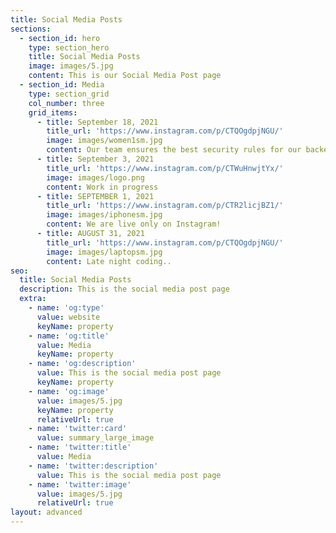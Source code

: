```yaml
---
title: Social Media Posts
sections:
  - section_id: hero
    type: section_hero
    title: Social Media Posts
    image: images/5.jpg
    content: This is our Social Media Post page
  - section_id: Media
    type: section_grid
    col_number: three
    grid_items:
      - title: September 18, 2021
        title_url: 'https://www.instagram.com/p/CTQOgdpjNGU/'
        image: images/women1sm.jpg
        content: Our team ensures the best security rules for our backend systems.
      - title: September 3, 2021
        title_url: 'https://www.instagram.com/p/CTWuHnwjtYx/'
        image: images/logo.png
        content: Work in progress
      - title: SEPTEMBER 1, 2021
        title_url: 'https://www.instagram.com/p/CTR2licjBZ1/'
        image: images/iphonesm.jpg
        content: We are live only on Instagram!
      - title: AUGUST 31, 2021
        title_url: 'https://www.instagram.com/p/CTQOgdpjNGU/'
        image: images/laptopsm.jpg
        content: Late night coding..
seo:
  title: Social Media Posts
  description: This is the social media post page
  extra:
    - name: 'og:type'
      value: website
      keyName: property
    - name: 'og:title'
      value: Media
      keyName: property
    - name: 'og:description'
      value: This is the social media post page
      keyName: property
    - name: 'og:image'
      value: images/5.jpg
      keyName: property
      relativeUrl: true
    - name: 'twitter:card'
      value: summary_large_image
    - name: 'twitter:title'
      value: Media
    - name: 'twitter:description'
      value: This is the social media post page
    - name: 'twitter:image'
      value: images/5.jpg
      relativeUrl: true
layout: advanced
---
```

